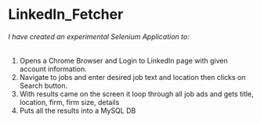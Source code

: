# LinkedIn_Fetcher
<h6>I have created an experimental Selenium Application to:</h6>
<ol>
  <li>Opens a Chrome Browser and Login to LinkedIn page with given account information.</li>
  <li>Navigate to jobs and enter desired job text and location then clicks on Search button.</li>
  <li>With results came on the screen it loop through all job ads and gets title, location, firm, firm size, details</li>
  <li>Puts all the results into a MySQL DB</li>
  </ol>

